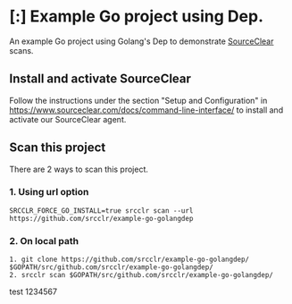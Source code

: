 # [:] Example Go project using Dep.

An example Go project using Golang's Dep to demonstrate [SourceClear](https://www.sourceclear.com) scans.

## Install and activate SourceClear
Follow the instructions under the section "Setup and Configuration" in https://www.sourceclear.com/docs/command-line-interface/ to install and activate our SourceClear agent.

## Scan this project
There are 2 ways to scan this project.

### 1. Using url option
`SRCCLR_FORCE_GO_INSTALL=true srcclr scan --url https://github.com/srcclr/example-go-golangdep`

### 2. On local path
```
1. git clone https://github.com/srcclr/example-go-golangdep/ $GOPATH/src/github.com/srcclr/example-go-golangdep/
2. srcclr scan $GOPATH/src/github.com/srcclr/example-go-golangdep/
```
test 1234567
